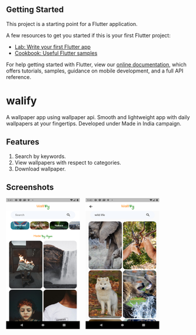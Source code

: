 ## Getting Started

This project is a starting point for a Flutter application.

A few resources to get you started if this is your first Flutter project:

- [Lab: Write your first Flutter app](https://flutter.dev/docs/get-started/codelab)
- [Cookbook: Useful Flutter samples](https://flutter.dev/docs/cookbook)

For help getting started with Flutter, view our
[online documentation](https://flutter.dev/docs), which offers tutorials,
samples, guidance on mobile development, and a full API reference.

# walify

A wallpaper app using wallpaper api. Smooth and lightweight app with daily wallpapers at your fingertips. Developed under Made in India campaign.

## Features
1. Search by keywords.
2. View wallpapers with respect to categories.
3. Download wallpaper.

## Screenshots


<img src="Screenshot_1599365476.png" alt="Home Screen" height="355" width="200"/>  &nbsp;&nbsp;  <img src="Screenshot_1599365455.png" alt="Categories" height="355" width="200"/>



